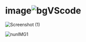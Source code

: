 # image![bgVScode](https://user-images.githubusercontent.com/127299101/223679836-8d897d20-82ed-4f18-a07d-d871f4c2dc93.jpg)

![Screenshot (1)](https://user-images.githubusercontent.com/127299101/223804009-95c26c29-c1d3-453b-9af1-d3e231b7fa99.png)

![nunIMG1](https://user-images.githubusercontent.com/127299101/223902582-201f6485-1f89-43cd-bb0c-476c1451458d.jpg)
